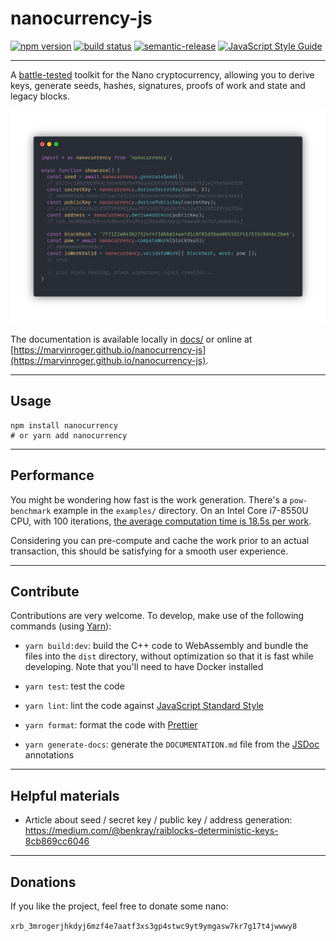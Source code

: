 # nanocurrency-js

[![npm version](https://img.shields.io/npm/v/nanocurrency.svg)](https://www.npmjs.com/package/nanocurrency)
[![build status](https://travis-ci.org/marvinroger/nanocurrency-js.svg?branch=master)](https://travis-ci.org/marvinroger/nanocurrency-js)
[![semantic-release](https://img.shields.io/badge/%20%20%F0%9F%93%A6%F0%9F%9A%80-semantic--release-e10079.svg)](https://github.com/semantic-release/semantic-release)
[![JavaScript Style Guide](https://img.shields.io/badge/code_style-standard-brightgreen.svg)](https://standardjs.com)

---

A [battle-tested](__tests__) toolkit for the Nano cryptocurrency, allowing you to derive keys, generate seeds, hashes, signatures, proofs of work and state and legacy blocks.

![Code showcase](showcase.png)

The documentation is available locally in [docs/](docs/) or online at [https://marvinroger.github.io/nanocurrency-js](https://marvinroger.github.io/nanocurrency-js).

---

## Usage

```
npm install nanocurrency
# or yarn add nanocurrency
```

---

## Performance

You might be wondering how fast is the work generation. There's a `pow-benchmark` example in the `examples/` directory.
On an Intel Core i7-8550U CPU, with 100 iterations, [the average computation time is 18.5s per work](https://gist.github.com/marvinroger/5181d213df1306fe2f7af0578d365aa3).

Considering you can pre-compute and cache the work prior to an actual transaction, this should be satisfying for a smooth user experience.

---

## Contribute

Contributions are very welcome. To develop, make use of the following commands (using [Yarn](https://yarnpkg.com)):

* `yarn build:dev`: build the C++ code to WebAssembly and bundle the files into the `dist` directory, without optimization so that it is fast while developing. Note that you'll need to have Docker installed

* `yarn test`: test the code

* `yarn lint`: lint the code against [JavaScript Standard Style](https://standardjs.com)

* `yarn format`: format the code with [Prettier](https://prettier.io)

* `yarn generate-docs`: generate the `DOCUMENTATION.md` file from the [JSDoc](http://usejsdoc.org) annotations

---

## Helpful materials

* Article about seed / secret key / public key / address generation: https://medium.com/@benkray/raiblocks-deterministic-keys-8cb869cc6046

---

## Donations

If you like the project, feel free to donate some nano:

`xrb_3mrogerjhkdyj6mzf4e7aatf3xs3gp4stwc9yt9ymgasw7kr7g17t4jwwwy8`
